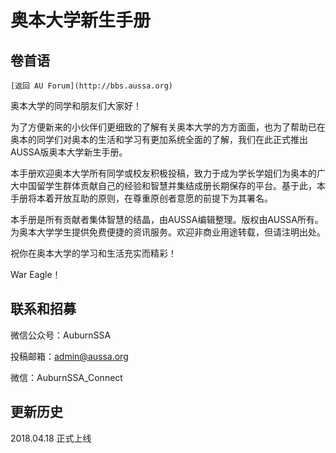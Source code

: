 # 奥本大学新生手册

## 卷首语

```text
[返回 AU Forum](http://bbs.aussa.org)
```

奥本大学的同学和朋友们大家好！

为了方便新来的小伙伴们更细致的了解有关奥本大学的方方面面，也为了帮助已在奥本的同学们对奥本的生活和学习有更加系统全面的了解，我们在此正式推出AUSSA版奥本大学新生手册。

本手册欢迎奥本大学所有同学或校友积极投稿，致力于成为学长学姐们为奥本的广大中国留学生群体贡献自己的经验和智慧并集结成册长期保存的平台。基于此，本手册将本着开放互助的原则，在尊重原创者意愿的前提下为其署名。

本手册是所有贡献者集体智慧的结晶，由AUSSA编辑整理。版权由AUSSA所有。为奥本大学学生提供免费便捷的资讯服务。欢迎非商业用途转载，但请注明出处。

祝你在奥本大学的学习和生活充实而精彩！

War Eagle！

## 联系和招募

微信公众号：AuburnSSA

投稿邮箱：admin@aussa.org

微信：AuburnSSA\_Connect

## 更新历史

2018.04.18 正式上线

